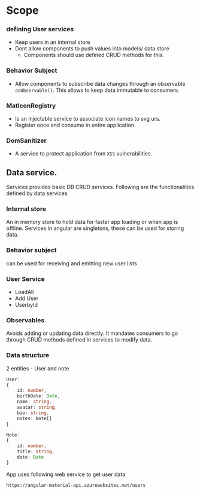 # Scope
### defining User services
* Keep users in an internal store
* Dont allow components to push values into models/ data store
    *   Components should use defined CRUD methods for this.
### Behavior Subject
* Allow components to subscribe data changes through an observable `asObservable()`. This allows to keep data immutable to consumers.
### MatIconRegistry
* Is an injectable service to associate icon names to svg urs.
* Register once and consume in entire application
### DomSanitizer
* A service to protect application from `XSS` vulnerabilities.


## Data service.
Services provides basic DB CRUD services. Following are the functionalities defined by data services.
### Internal store
An in memory store to hold data for faster app loading or when app is offline. Services in angular are singletons, these can be used for storing data.
### Behavior subject
can be used for receiving and emitting new user lists
### User Service
* LoadAll
* Add User
* UserbyId
### Observables
Avoids adding or updating data directly. It mandates consumers to go through CRUD methods defined in services to modify data.
### Data structure
2 entities - User and note
```ts
User:
{
    id: number,
    birthDate: Date,
    name: string,
    avatar: string,
    bio: string,
    notes: Note[]
}

Note:
{
    id: number,
    title: string,
    date: Date
}
```
App uses following web service to get user data
```url
https://angular-material-api.azurewebsites.net/users
```
